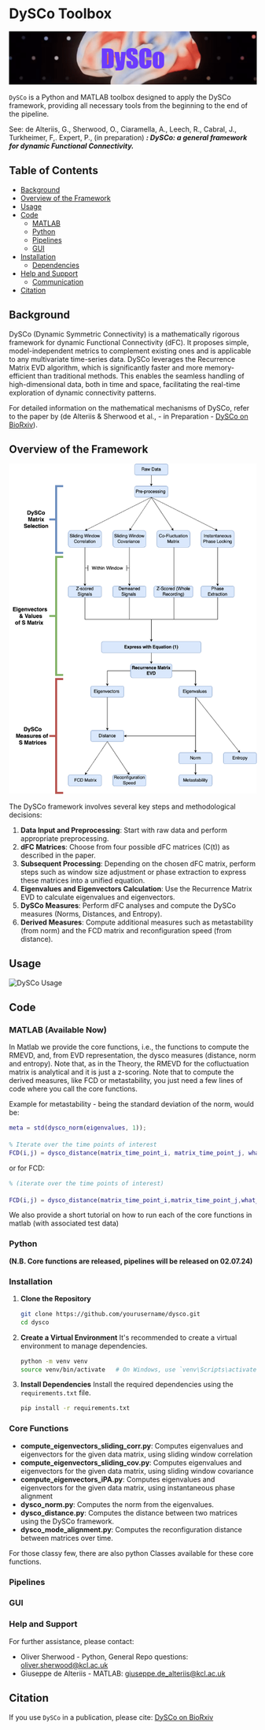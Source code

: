 # DySCo Toolbox

![DySCo Toolbox](https://github.com/Mimbero/DySCo/blob/main/Python/GUI/DySCo%20(3).png)

`DySCo` is a Python and MATLAB toolbox designed to apply the DySCo framework, providing all necessary tools from the beginning to the end of the pipeline.

<p> See: de Alteriis, G., Sherwood, O., Ciaramella, A., Leech, R., Cabral, J., Turkheimer, F,. Expert, P., (in preparation)
<b><i>: DySCo: a general framework for dynamic Functional Connectivity.</i></b></p>

## Table of Contents
- [Background](#background)
- [Overview of the Framework](#overview-of-the-framework)
- [Usage](#usage)
- [Code](#code)
  - [MATLAB](#matlab)
  - [Python](#python)
  - [Pipelines](#pipelines)
  - [GUI](#gui)
- [Installation](#installation)
  - [Dependencies](#dependencies)
- [Help and Support](#help-and-support)
  - [Communication](#communication)
- [Citation](#citation)

## Background

DySCo (Dynamic Symmetric Connectivity) is a mathematically rigorous framework for dynamic Functional Connectivity (dFC). It proposes simple, model-independent metrics to complement existing ones and is applicable to any multivariate time-series data. DySCo leverages the Recurrence Matrix EVD algorithm, which is significantly faster and more memory-efficient than traditional methods. This enables the seamless handling of high-dimensional data, both in time and space, facilitating the real-time exploration of dynamic connectivity patterns.

For detailed information on the mathematical mechanisms of DySCo, refer to the paper by (de Alteriis & Sherwood et al., - in Preparation - [DySCo on BioRxiv](https://www.biorxiv.org/content/10.1101/2024.06.12.598743v1)).

## Overview of the Framework

![DySCo Framework](https://github.com/Mimbero/DySCo/blob/main/Python/GUI/DYSCO_main_12_04.png)

The DySCo framework involves several key steps and methodological decisions:

1. **Data Input and Preprocessing**: Start with raw data and perform appropriate preprocessing.
2. **dFC Matrices**: Choose from four possible dFC matrices (C(t)) as described in the paper.
3. **Subsequent Processing**: Depending on the chosen dFC matrix, perform steps such as window size adjustment or phase extraction to express these matrices into a unified equation.
4. **Eigenvalues and Eigenvectors Calculation**: Use the Recurrence Matrix EVD to calculate eigenvalues and eigenvectors.
5. **DySCo Measures**: Perform dFC analyses and compute the DySCo measures (Norms, Distances, and Entropy).
6. **Derived Measures**: Compute additional measures such as metastability (from norm) and the FCD matrix and reconfiguration speed (from distance).

## Usage

![DySCo Usage](https://github.com/Mimbero/DySCo/blob/main/Python/GUI/DySCO_openerV3.gif)

## Code

### MATLAB (Available Now)

In Matlab we provide the core functions, i.e., the functions to compute the RMEVD, and, from EVD representation, the dysco measures (distance, norm and entropy). 
Note that, as in the Theory, the RMEVD for the cofluctuation matrix is analytical and it is just a z-scoring.
Note that to compute the derived measures, like FCD or metastability, you just need a few lines of code where you call the core functions. 

Example for metastability - being the standard deviation of the norm, would be:
```matlab
meta = std(dysco_norm(eigenvalues, 1));

% Iterate over the time points of interest
FCD(i,j) = dysco_distance(matrix_time_point_i, matrix_time_point_j, what_distance);
```

or for FCD: 
```matlab
% (iterate over the time points of interest)

FCD(i,j) = dysco_distance(matrix_time_point_i,matrix_time_point_j,what_distance)
```

We also provide a short tutorial on how to run each of the core functions in matlab (with associated test data)

### Python
**(N.B. Core functions are released, pipelines will be released on 02.07.24)**

### Installation

1. **Clone the Repository**
    ```sh
    git clone https://github.com/yourusername/dysco.git
    cd dysco
    ```

2. **Create a Virtual Environment**
    It's recommended to create a virtual environment to manage dependencies.
    ```sh
    python -m venv venv
    source venv/bin/activate   # On Windows, use `venv\Scripts\activate`
    ```

3. **Install Dependencies**
    Install the required dependencies using the `requirements.txt` file.
    ```sh
    pip install -r requirements.txt
    ```
### Core Functions

- **compute_eigenvectors_sliding_corr.py**: Computes eigenvalues and eigenvectors for the given data matrix, using sliding window correlation
- **compute_eigenvectors_sliding_cov.py**: Computes eigenvalues and eigenvectors for the given data matrix, using sliding window covariance
- **compute_eigenvectors_iPA.py**: Computes eigenvalues and eigenvectors for the given data matrix, using instantaneous phase alignment
- **dysco_norm.py**: Computes the norm from the eigenvalues.
- **dysco_distance.py**: Computes the distance between two matrices using the DySCo framework.
- **dysco_mode_alignment.py**: Computes the reconfiguration distance between matrices over time.

For those classy few, there are also python Classes available for these core functions. 

### Pipelines

### GUI

### Help and Support

For further assistance, please contact:

- Oliver Sherwood - Python, General Repo questions: oliver.sherwood@kcl.ac.uk
- Giuseppe de Alteriis - MATLAB: giuseppe.de_alteriis@kcl.ac.uk

## Citation

If you use `DySCo` in a publication, please cite: [DySCo on BioRxiv](https://www.biorxiv.org/content/10.1101/2024.06.12.598743v1)
